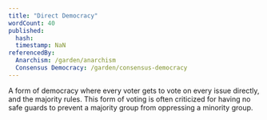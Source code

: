 ```yaml
---
title: "Direct Democracy"
wordCount: 40
published:
  hash: 
  timestamp: NaN
referencedBy:
  Anarchism: /garden/anarchism
  Consensus Democracy: /garden/consensus-democracy
---
```


A form of democracy where every voter gets to vote on every issue directly, and the majority rules. This form of voting is often criticized for having no safe guards to prevent a majority group from oppressing a minority group.